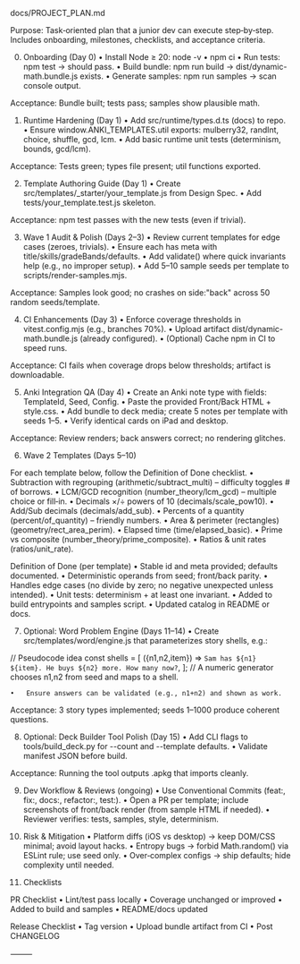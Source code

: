 docs/PROJECT_PLAN.md

Purpose: Task‑oriented plan that a junior dev can execute step‑by‑step. Includes onboarding, milestones, checklists, and acceptance criteria.

0) Onboarding (Day 0)
	•	Install Node ≥ 20: node -v
	•	npm ci
	•	Run tests: npm test → should pass.
	•	Build bundle: npm run build → dist/dynamic-math.bundle.js exists.
	•	Generate samples: npm run samples → scan console output.

Acceptance: Bundle built; tests pass; samples show plausible math.

1) Runtime Hardening (Day 1)
	•	Add src/runtime/types.d.ts (docs) to repo.
	•	Ensure window.ANKI_TEMPLATES.util exports: mulberry32, randInt, choice, shuffle, gcd, lcm.
	•	Add basic runtime unit tests (determinism, bounds, gcd/lcm).

Acceptance: Tests green; types file present; util functions exported.

2) Template Authoring Guide (Day 1)
	•	Create src/templates/_starter/your_template.js from Design Spec.
	•	Add tests/your_template.test.js skeleton.

Acceptance: npm test passes with the new tests (even if trivial).

3) Wave 1 Audit & Polish (Days 2–3)
	•	Review current templates for edge cases (zeroes, trivials).
	•	Ensure each has meta with title/skills/gradeBands/defaults.
	•	Add validate() where quick invariants help (e.g., no improper setup).
	•	Add 5–10 sample seeds per template to scripts/render-samples.mjs.

Acceptance: Samples look good; no crashes on side:"back" across 50 random seeds/template.

4) CI Enhancements (Day 3)
	•	Enforce coverage thresholds in vitest.config.mjs (e.g., branches 70%).
	•	Upload artifact dist/dynamic-math.bundle.js (already configured).
	•	(Optional) Cache npm in CI to speed runs.

Acceptance: CI fails when coverage drops below thresholds; artifact is downloadable.

5) Anki Integration QA (Day 4)
	•	Create an Anki note type with fields: TemplateId, Seed, Config.
	•	Paste the provided Front/Back HTML + style.css.
	•	Add bundle to deck media; create 5 notes per template with seeds 1–5.
	•	Verify identical cards on iPad and desktop.

Acceptance: Review renders; back answers correct; no rendering glitches.

6) Wave 2 Templates (Days 5–10)

For each template below, follow the Definition of Done checklist.
	•	Subtraction with regrouping (arithmetic/subtract_multi) – difficulty toggles # of borrows.
	•	LCM/GCD recognition (number_theory/lcm_gcd) – multiple choice or fill‑in.
	•	Decimals ×/÷ powers of 10 (decimals/scale_pow10).
	•	Add/Sub decimals (decimals/add_sub).
	•	Percents of a quantity (percent/of_quantity) – friendly numbers.
	•	Area & perimeter (rectangles) (geometry/rect_area_perim).
	•	Elapsed time (time/elapsed_basic).
	•	Prime vs composite (number_theory/prime_composite).
	•	Ratios & unit rates (ratios/unit_rate).

Definition of Done (per template)
	•	Stable id and meta provided; defaults documented.
	•	Deterministic operands from seed; front/back parity.
	•	Handles edge cases (no divide by zero; no negative unexpected unless intended).
	•	Unit tests: determinism + at least one invariant.
	•	Added to build entrypoints and samples script.
	•	Updated catalog in README or docs.

7) Optional: Word Problem Engine (Days 11–14)
	•	Create src/templates/word/engine.js that parameterizes story shells, e.g.:

// Pseudocode idea
const shells = [
  ({n1,n2,item}) => `Sam has ${n1} ${item}. He buys ${n2} more. How many now?`,
];
// A numeric generator chooses n1,n2 from seed and maps to a shell.

	•	Ensure answers can be validated (e.g., n1+n2) and shown as work.

Acceptance: 3 story types implemented; seeds 1–1000 produce coherent questions.

8) Optional: Deck Builder Tool Polish (Day 15)
	•	Add CLI flags to tools/build_deck.py for --count and --template defaults.
	•	Validate manifest JSON before build.

Acceptance: Running the tool outputs .apkg that imports cleanly.

9) Dev Workflow & Reviews (ongoing)
	•	Use Conventional Commits (feat:, fix:, docs:, refactor:, test:).
	•	Open a PR per template; include screenshots of front/back render (from sample HTML if needed).
	•	Reviewer verifies: tests, samples, style, determinism.

10) Risk & Mitigation
	•	Platform diffs (iOS vs desktop) → keep DOM/CSS minimal; avoid layout hacks.
	•	Entropy bugs → forbid Math.random() via ESLint rule; use seed only.
	•	Over‑complex configs → ship defaults; hide complexity until needed.

11) Checklists

PR Checklist
	•	Lint/test pass locally
	•	Coverage unchanged or improved
	•	Added to build and samples
	•	README/docs updated

Release Checklist
	•	Tag version
	•	Upload bundle artifact from CI
	•	Post CHANGELOG

⸻

